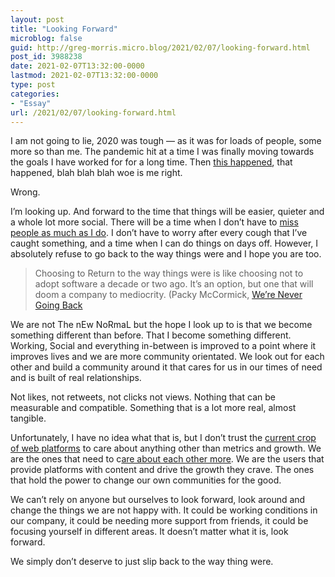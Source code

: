 ```yaml
---
layout: post
title: "Looking Forward"
microblog: false
guid: http://greg-morris.micro.blog/2021/02/07/looking-forward.html
post_id: 3988238
date: 2021-02-07T13:32:00-0000
lastmod: 2021-02-07T13:32:00-0000
type: post
categories:
- "Essay"
url: /2021/02/07/looking-forward.html
---
```

<!--kg-card-begin: html--><p>I am not going to lie, 2020 was tough — as it was for loads of people, some more so than me. The pandemic hit at a time I was finally moving towards the goals I have worked for for a long time. Then <a href="/2021/02/04/124258.html">this happened</a>, that happened, blah blah blah woe is me right.</p>
<p>Wrong.</p>
<p>I’m looking up. And forward to the time that things will be easier, quieter and a whole lot more social. There will be a time when I don’t have to <a href="/2020/08/20/missing-a-good.html">miss people as much as I do</a>. I don’t have to worry after every cough that I’ve caught something, and a time when I can do things on days off. However, I absolutely refuse to go back to the way things were and I hope you are too.</p>
<blockquote><p>Choosing to Return to the way things were is like choosing not to adopt software a decade or two ago. It’s an option, but one that will doom a company to mediocrity. (Packy McCormick, <a href="https://notboring.substack.com/p/were-never-going-back">We’re Never Going Back</a></p></blockquote>
<p>We are not The nEw NoRmaL but the hope I look up to is that we become something different than before. That I become something different. Working, Social and everything in-between is improved to a point where it improves lives and we are more community orientated. We look out for each other and build a community around it that cares for us in our times of need and is built of real relationships.</p>
<p>Not likes, not retweets, not clicks not views. Nothing that can be measurable and compatible. Something that is a lot more real, almost tangible.</p>
<p>Unfortunately, I have no idea what that is, but I don’t trust the <a href="https://gr36.com/social-media-2021/">current crop of web platforms</a> to care about anything other than metrics and growth. We are the ones that need to c<a href="/2021/01/11/social-media-in.html">are about each other more</a>. We are the users that provide platforms with content and drive the growth they crave. The ones that hold the power to change our own communities for the good.</p>
<p>We can’t rely on anyone but ourselves to look forward, look around and change the things we are not happy with. It could be working conditions in our company, it could be needing more support from friends, it could be focusing yourself in different areas. It doesn’t matter what it is, look forward.</p>
<p>We simply don’t deserve to just slip back to the way thing were.</p>
<!--kg-card-end: html-->
